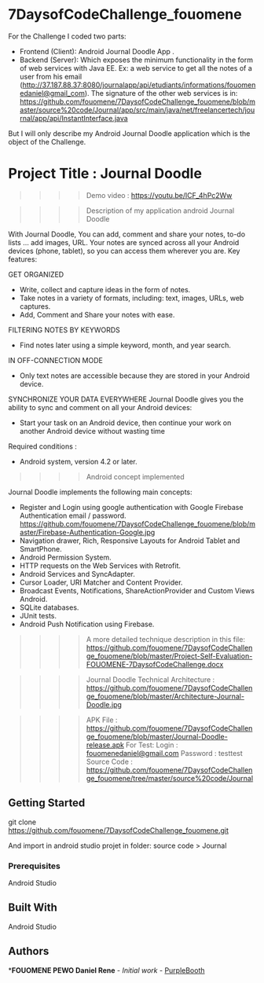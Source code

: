 # 7DaysofCodeChallenge_fouomene
For the Challenge I coded two parts:

* Frontend (Client): Android Journal Doodle App .
* Backend (Server): Which exposes the minimum functionality in the form of web services with Java EE.
Ex: a web service to get all the notes of a user from his email (http://37.187.88.37:8080/journalapp/api/etudiants/informations/fouomenedaniel@gmail_com).
The signature of the other web services is in: https://github.com/fouomene/7DaysofCodeChallenge_fouomene/blob/master/source%20code/Journal/app/src/main/java/net/freelancertech/journal/app/api/InstantInterface.java

But I will only describe my Android Journal Doodle application which is the object of the Challenge.

# Project Title : Journal Doodle

>>>> Demo video : https://youtu.be/lCF_4hPc2Ww

>>>> Description of my application android Journal Doodle

With Journal Doodle,
You can add, comment and share your notes, to-do lists ... add images, URL.
Your notes are synced across all your Android devices (phone, tablet), so you can access them wherever you are.
Key features:

GET ORGANIZED
* Write, collect and capture ideas in the form of notes.
* Take notes in a variety of formats, including: text, images, URLs, web captures.
* Add, Comment and Share your notes with ease.

FILTERING NOTES BY KEYWORDS
* Find notes later using a simple keyword, month, and year search.

IN OFF-CONNECTION MODE
* Only text notes are accessible because they are stored in your Android device.

SYNCHRONIZE YOUR DATA EVERYWHERE
Journal Doodle gives you the ability to sync and comment on all your Android devices:
* Start your task on an Android device, then continue your work on another Android device without wasting time

Required conditions :
* Android system, version 4.2 or later.

>>>> Android concept implemented

Journal Doodle implements the following main concepts:
 - Register and Login using google authentication with Google Firebase Authentication email / password. https://github.com/fouomene/7DaysofCodeChallenge_fouomene/blob/master/Firebase-Authentication-Google.jpg
 - Navigation drawer, Rich, Responsive Layouts for Android Tablet and SmartPhone.
 - Android Permission System.
 - HTTP requests on the Web Services with Retrofit.
 - Android Services and SyncAdapter.
 - Cursor Loader, URI Matcher and Content Provider.
 - Broadcast Events, Notifications, ShareActionProvider and Custom Views Android.
 - SQLite databases.
 - JUnit tests.
 - Android Push Notification using Firebase.
 
>>>> A more detailed technique description in this file: https://github.com/fouomene/7DaysofCodeChallenge_fouomene/blob/master/Project-Self-Evaluation-FOUOMENE-7DaysofCodeChallenge.docx
 
>>>> Journal Doodle Technical Architecture : https://github.com/fouomene/7DaysofCodeChallenge_fouomene/blob/master/Architecture-Journal-Doodle.jpg

>>>> APK File : https://github.com/fouomene/7DaysofCodeChallenge_fouomene/blob/master/Journal-Doodle-release.apk
For Test: 
Login : fouomenedaniel@gmail.com
Password : testtest
>>>> Source Code : https://github.com/fouomene/7DaysofCodeChallenge_fouomene/tree/master/source%20code/Journal

## Getting Started

git clone https://github.com/fouomene/7DaysofCodeChallenge_fouomene.git 

And import in android studio projet in folder:  source code > Journal

### Prerequisites

Android Studio

## Built With

Android Studio

## Authors

***FOUOMENE PEWO Daniel Rene** - *Initial work* - [PurpleBooth](https://github.com/fouomene/7DaysofCodeChallenge_fouomene)



